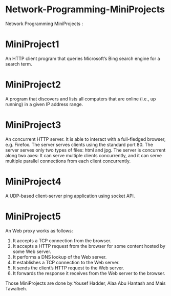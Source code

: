 # Network-Programming-MiniProjects
Network Programming MiniProjects : 

# MiniProject1
An HTTP client program that queries Microsoft’s Bing search engine for a search term.

# MiniProject2
A program that discovers and lists all computers that are online (i.e., up running) in a given IP address range.

# MiniProject3
An concurrent HTTP server. It is able to interact with a full-fledged browser, e.g. Firefox. The server serves clients using the standard port 80. The server serves only two types of files: html and jpg. The server is concurrent along two axes: It can serve multiple clients concurrently, and it can serve multiple parallel connections from each client concurrently.

# MiniProject4
A UDP-based client-server ping application using socket API. 

# MiniProject5
An Web proxy works as follows:
1. It accepts a TCP connection from the browser.
2. It accepts a HTTP request from the browser for some content hosted by some Web server.
3. It performs a DNS lookup of the Web server.
4. It establishes a TCP connection to the Web server.
5. It sends the client’s HTTP request to the Web server.
6. It forwards the response it receives from the Web server to the browser.

Those MiniProjects are done by:Yousef Hadder, Alaa Abu Hantash and Mais Tawalbeh.
